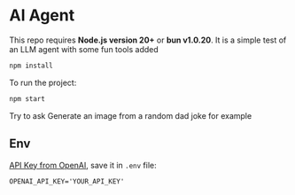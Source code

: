 # AI Agent

This repo requires **Node.js version 20+** or **bun v1.0.20**. It is a simple test of an LLM agent with some fun tools added

```bash
npm install
```

To run the project:

```bash
npm start
```

Try to ask Generate an image from a random dad joke for example

## Env

[API Key from OpenAI](https://platform.openai.com/settings/organization/api-keys), save it in `.env` file:

```
OPENAI_API_KEY='YOUR_API_KEY'
```
